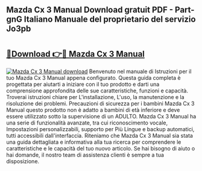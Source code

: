 ## Mazda Cx 3 Manual Download gratuit PDF - Part-gnG Italiano Manuale del proprietario del servizio Jo3pb

# <h2><a href="http://df9rax.blite.top/?on=Mazda+Cx+3+Manual">🔗Download 👉🔴 Mazda Cx 3 Manual</a></h2>

[![Mazda Cx 3 Manual download](https://i.imgur.com/lujVjoI.png)](http://df9rax.blite.top/?on=Mazda+Cx+3+Manual)
Benvenuto nel manuale di Istruzioni per il tuo Mazda Cx 3 Manual appena configurato. Questa guida completa è progettata per aiutarti a iniziare con il tuo prodotto e darti una comprensione approfondita delle sue caratteristiche, funzioni e capacità. Troverai istruzioni chiare per L'installazione, L'uso, la manutenzione e la risoluzione dei problemi. Precauzioni di sicurezza per i bambini Mazda Cx 3 Manual questo prodotto non è adatto a bambini di età inferiore e deve essere utilizzato sotto la supervisione di un ADULTO. Mazda Cx 3 Manual ha una serie di funzionalità avanzate, tra cui riconoscimento vocale, Impostazioni personalizzabili, supporto per Più Lingue e backup automatici, tutti accessibili dall'interfaccia. Riteniamo che Mazda Cx 3 Manual sia stata una guida dettagliata e informativa alla tua ricerca per comprendere le caratteristiche e le capacità del tuo nuovo articolo. Se hai bisogno di aiuto o hai domande, il nostro team di assistenza clienti è sempre a tua disposizione.

